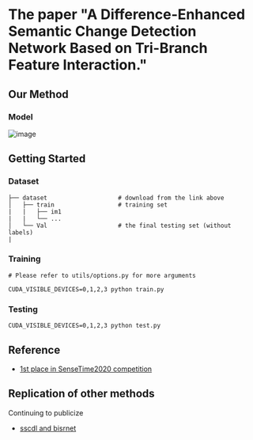 # The paper "A Difference-Enhanced Semantic Change Detection Network Based on Tri-Branch Feature Interaction."



## Our Method


### Model

![image](https://github.com/xbysq/TFINet-main/blob/main/img/TFINet.png)



## Getting Started

### Dataset

    ├── dataset                    # download from the link above
    │   ├── train                  # training set
    |   |   ├── im1
    |   |   └── ...
    │   └── Val                    # the final testing set (without labels)
    |

### Training
```
# Please refer to utils/options.py for more arguments

CUDA_VISIBLE_DEVICES=0,1,2,3 python train.py 
```

### Testing
```
CUDA_VISIBLE_DEVICES=0,1,2,3 python test.py
```
## Reference
- [1st place in SenseTime2020 competition](https://github.com/LiheYoung/SenseEarth2020-ChangeDetection)

## Replication of other methods

Continuing to publicize

- [sscdl and bisrnet]()
